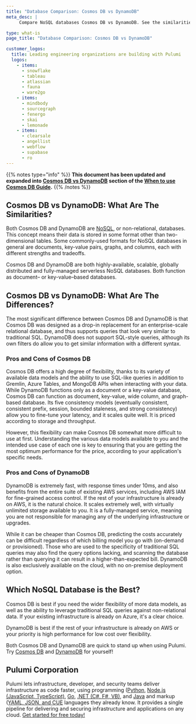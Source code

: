 ```yaml
---
title: "Database Comparison: Cosmos DB vs DynamoDB"
meta_desc: |
     Compare NoSQL databases Cosmos DB vs DynamoDB. See the similarities and differences between these databases to determine which is best for you.

type: what-is
page_title: "Database Comparison: Cosmos DB vs DynamoDB"

customer_logos:
  title: Leading engineering organizations are building with Pulumi
  logos:
    - items:
      - snowflake
      - tableau
      - atlassian
      - fauna
      - ware2go
    - items:
      - mindbody
      - sourcegraph
      - fenergo
      - skai
      - lemonade
    - items:
      - clearsale
      - angellist
      - webflow
      - supabase
      - ro
---
```

{{% notes type="info" %}}
**This document has been updated and expanded into [Cosmos DB vs DynamoDB](https://www.pulumi.com/blog/when-to-use-azure-cosmos-db/#dynamo-db-vs-cosmos-db) section of the [When to use Cosmos DB Guide](https://www.pulumi.com/blog/when-to-use-azure-cosmos-db/).**
{{% /notes %}}

## Cosmos DB vs DynamoDB: What Are The Similarities?

Both Cosmos DB and DynamoDB are [NoSQL](/tutorials/glossary/nosql/), or non-relational, databases. This concept means their data is stored in some format other than two-dimensional tables. Some commonly-used formats for NoSQL databases in general are documents, key-value pairs, graphs, and columns, each with different strengths and tradeoffs.

Cosmos DB and DynamoDB are both highly-available, scalable, globally distributed and fully-managed serverless NoSQL databases. Both function as document&ndash; or key-value&ndash;based databases.

## Cosmos DB vs DynamoDB: What Are The Differences?

The most significant difference between Cosmos DB and DynamoDB is that Cosmos DB was designed as a drop-in replacement for an enterprise-scale relational database, and thus supports queries that look very similar to traditional SQL. DynamoDB does not support SQL-style queries, although its own filters do allow you to get similar information with a different syntax.

### Pros and Cons of Cosmos DB

Cosmos DB offers a high degree of flexibility, thanks to its variety of available data models and the ability to use SQL-like queries in addition to Gremlin, Azure Tables, and MongoDB APIs when interacting with your data. While DynamoDB functions only as a document or a key-value database, Cosmos DB can function as document, key-value, wide column, and graph-based database. Its five consistency models (eventually consistent, consistent prefix, session, bounded staleness, and strong consistency) allow you to fine-tune your latency, and it scales quite well. It is priced according to storage and throughput.

However, this flexibility can make Cosmos DB somewhat more difficult to use at first. Understanding the various data models available to you and the intended use case of each one is key to ensuring that you are getting the most optimum performance for the price, according to your application's specific needs.

### Pros and Cons of DynamoDB

DynamoDB is extremely fast, with response times under 10ms, and also benefits from the entire suite of existing AWS services, including AWS IAM for fine-grained access control. If the rest of your infrastructure is already on AWS, it is the natural choice. It scales extremely well, with virtually unlimited storage available to you. It is a fully-managed service, meaning you are not responsible for managing any of the underlying infrastructure or upgrades.

While it can be cheaper than Cosmos DB, predicting the costs accurately can be difficult regardless of which billing model you go with (on-demand or provisioned). Those who are used to the specificity of traditional SQL queries may also find the query options lacking, and scanning the database rather than querying it can result in a higher-than-expected bill. DynamoDB is also exclusively available on the cloud, with no on-premise deployment option.

## Which NoSQL Database is the Best?

Cosmos DB is best if you need the wider flexibility of more data models, as well as the ability to leverage traditional SQL queries against non-relational data. If your existing infrastructure is already on Azure, it's a clear choice.

DynamoDB is best if the rest of your infrastructure is already on AWS or your priority is high performance for low cost over flexibility.

Both Cosmos DB and DynamoDB are quick to stand up when using Pulumi. Try [Cosmos DB](/blog/how-to-build-globally-distributed-applications-with-azure-cosmos-db-and-pulumi/) and [DynamoDB](/docs/aws/dynamodb/) for yourself!

## Pulumi Corporation

Pulumi lets infrastructure, developer, and security teams deliver infrastructure as code faster, using programming ([Python](/docs/languages-sdks/python/), [Node.js (JavaScript, TypeScript)](/docs/languages-sdks/javascript/), [Go](/docs/languages-sdks/go/), [.NET (C#, F#, VB)](/docs/languages-sdks/dotnet/), and [Java](/docs/languages-sdks/java/) and markup ([YAML, JSON, and CUE](/docs/languages-sdks/yaml/) languages they already know. It provides a single pipeline for delivering and securing infrastructure and applications on any cloud. [Get started for free today!](/docs/get-started/)
